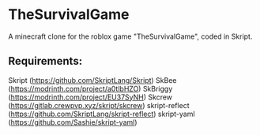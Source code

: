 # TheSurvivalGame
A minecraft clone for the roblox game "TheSurvivalGame", coded in Skript.

## Requirements:
  Skript (https://github.com/SkriptLang/Skript)
  SkBee (https://modrinth.com/project/a0tlbHZO)
  SkBriggy (https://modrinth.com/project/EU37SyNH)
  Skcrew (https://gitlab.crewpvp.xyz/skript/skcrew)
  skript-reflect (https://github.com/SkriptLang/skript-reflect)
  skript-yaml (https://github.com/Sashie/skript-yaml)
